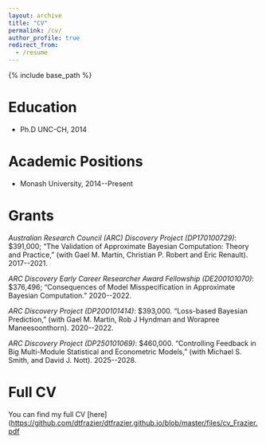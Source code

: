```yaml
---
layout: archive
title: "CV"
permalink: /cv/
author_profile: true
redirect_from:
  - /resume
---
```


{% include base_path %}

Education
======
* Ph.D UNC-CH, 2014

Academic Positions
======
* Monash University, 2014--Present


Grants
======
 *Australian Research Council (ARC) Discovery Project (DP170100729)*: \$391,000; “The Validation of Approximate Bayesian Computation: Theory and Practice,” (with Gael M. Martin, Christian P. Robert and Eric Renault). 2017--2021.	

 *ARC Discovery Early Career Researcher Award Fellowship (DE200101070)*: \$376,496; “Consequences of Model Misspecification in Approximate Bayesian Computation.” 2020--2022.

 *ARC Discovery Project (DP200101414)*: \$393,000. “Loss-based Bayesian Prediction,” (with Gael M. Martin, Rob J Hyndman and Worapree Maneesoonthorn). 2020--2022.

 *ARC Discovery Project (DP250101069)*: \$460,000. “Controlling Feedback in Big Multi-Module Statistical and Econometric Models,” (with Michael S. Smith, and David J. Nott). 2025--2028.  

Full CV
======
You can find my full CV [here](https://github.com/dtfrazier/dtfrazier.github.io/blob/master/files/cv_Frazier.pdf
